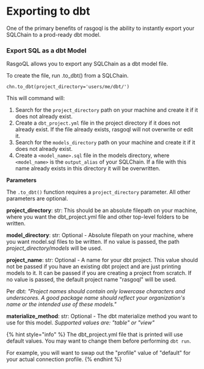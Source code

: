 # Exporting to dbt

One of the primary benefits of rasgoql is the ability to instantly export your SQLChain to a prod-ready dbt model.

### Export SQL as a dbt Model

RasgoQL allows you to export any SQLChain as a dbt model file.

To create the file, run .to\_dbt() from a SQLChain.

```
chn.to_dbt(project_directory='users/me/dbt/')
```

This will command will:&#x20;

1. Search for the `project_directory` path on your machine and create it if it does not already exist.
2. Create a `dbt_project.yml` file in the project directory if it does not already exist. If the file already exists, rasgoql will not overwrite or edit it.
3. Search for the `models_directory` path on your machine and create it if it does not already exist.
4. Create a `<model_name>.sql` file in the models directory, where `<model_name>` is the `output_alias` of your SQLChain. If a file with this name already exists in this directory it will be overwritten.

**Parameters**

The `.to_dbt()` function requires a `project_directory` parameter. All other parameters are optional.

**project\_directory**: str: This should be an absolute filepath on your machine, where you want the dbt\_project.yml file and other top-level folders to be written.

**model\_directory**: str: Optional - Absolute filepath on your machine, where you want model.sql files to be written. If no value is passed, the path _project\_directory/models_ will be used.

**project\_name**: str: Optional - A name for your dbt project. This value should not be passed if you have an existing dbt project and are just printing models to it. It can be passed if you are creating a project from scratch. If no value is passed, the default project name "rasgoql" will be used.

Per dbt: _"Project names should contain only lowercase characters and underscores. A good package name should reflect your organization's name or the intended use of these models."_

**materialize\_method**: str: Optional - The dbt materialize method you want to use for this model. _Supported values are: "table" or "view"_

{% hint style="info" %}
The dbt\_project.yml file that is printed will use default values. You may want to change them before performing `dbt run`.

For example, you will want to swap out the "profile" value of "default" for your actual connection profile.
{% endhint %}
